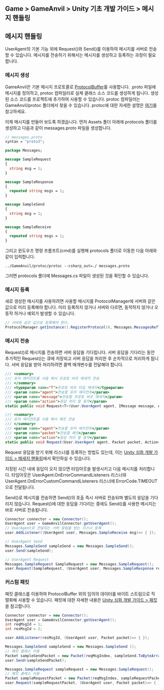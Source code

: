 ## Game > GameAnvil > Unity 기초 개발 가이드 > 메시지 핸들링

## 메시지 핸들링

UserAgent의 기본 기능 외에 Request()와 Send()를 이용하여 메시지를 서버로 전송할 수 있습니다. 메시지를 전송하기 위해서는 메시지를 생성하고 등록하는 과정이 필요합니다.

### 메시지 생성

GameAnvil은 기본 메시지 프로토콜로 [ProtocolBuffer](https://developers.google.com/protocol-buffers/docs/proto3)를 사용합니다. .proto 파일에 메시지를 정의하고, protoc 컴파일러로 실제 클래스 소스 코드를 생성하게 됩니다. 생성된 소스 코드를 프로젝트에 추가하여 사용할 수 있습니다. protoc 컴파일러는 GameAnvil/protoc 폴더에서 찾을 수 있습니다.  protoc에 대한 자세한 설명은 [여기](https://developers.google.com/protocol-buffers/docs/proto3#generating)를 참고하세요.

이제 메시지를 만들어 보도록 하겠습니다. 먼저 Assets 폴더 아래에 protocols 폴더를 생성하고 다음과 같이 messages.proto 파일을 생성합니다.

```protobuf
// messages.proto
syntax = "proto3";

package Messages;

message SampleRequest
{
  string msg = 1;
}

message SampleResponse
{
  repeated string msgs = 1;
}

message SampleSend
{
  string msg = 1;
}

message SampleReceive
{
  repeated string msgs = 1;
}
```

그리고 윈도우즈 명령 프롬프트(cmd)를 실행해 protocols 폴더로 이동한 다음 아래와 같이 입력합니다.

```
../GameAnvil/protoc/protoc --csharp_out=./ messages.proto
```

그러면 protocols 폴더에 Messages.cs 파일이 생성된 것을 확인할 수 있습니다. 

### 메시지 등록

새로 생성한 메시지를 사용하려면 사용할 메시지를 ProtocolManager에 서버와 같은 값으로 미리 등록해야 합니다. 미리 등록하지 않거나 서버와 다르면, 동작하지 않거나 오동작 하거나 예외가 발생할 수 있습니다.

```csharp
// 서버와 같은 값으로 등록해야 한다.
ProtocolManager.getInstance().RegisterProtocol(0, Messages.MessagesReflection.Descriptor);
```

### 메시지 전송

Request()로 메시지를 전송하면 서버 응답을 기다립니다. 서버 응답을 기다리는 동안 추가적인 Request()는 큐에 저장되고 서버 응답을 처리한 후 순차적으로 처리하게 됩니다. 서버 응답을 받아 처리하려면 콜백 매개변수를 전달해야 합니다.

```csharp
/// <summary>
/// 유저 에이전트를 사용 해서 프로토 버프 메세지 전송
/// </summary>
/// <typeparam name="T">프로토 버프 타입 메세지</typeparam>
/// <param name="agent">전송할 유저 에이전트</param>
/// <param name="message">전송할 프로토 버프 메세지</param>
/// <param name="action">응답 처리 할 동작</param>
static public void Request<T>(User.UserAgent agent, IMessage message, Action<User.UserAgent, T> action) where T : IMessage;

/// <summary>
/// 유저 에이전트를 사용 해서 패킷 전송
/// </summary>
/// <param name="agent">전송할 유저 에이전트</param>
/// <param name="packet">전송할 패킷</param>
/// <param name="action">응답 처리 할 동작</param>
static public void Request(User.UserAgent agent, Packet packet, Action<User.UserAgent, Packet> action);
```

Request 응답을 받기 위해 리스너를 등록하는 방법도 있는데, 이는 [Unity 심화 개발 가이드 > 메세지 핸들링](../unity-advanced/unity-advanced-05-message-handling)에서 확인하실 수 있습니다.

지정된 시간 내에 응답이 오지 않으면 타임아웃을 발생시키고 다음 메시지를 처리합니다. 타임아웃은 UserAgent.OnErrorCommandListeners 리스너와 UserAgent.OnErrorCustomCommandListeners 리스너에 ErrorCode.TIMEOUT으로 전달됩니다.

Send()로 메시지를 전송하면 Send()의 호출 즉시 서버로 전송되며 별도의 응답을 기다리지 않습니다. Request()에 대한 응답을 기다리는 중에도 Send()를 사용한 메시지는 바로 서버로 전송됩니다.

```csharp
Connector connector = new Connector();
UserAgent user = GameAnvilConnector.getUserAgent();
// UserAgent로 전달되는 서버 알림을 받는 리스너 등록
user.AddListener((UserAgent user, Messages.SampleReceive msg)=> { }); 

// UserAgent Send
Messages.SampleSend sampleSend = new Messages.SampleSend(); 
user.Send(sampleSend);

// UserAgent Request
Messages.SampleRequest SampleRequest = new Messages.SampleRequest();
user.Request(SampleRequest, (UserAgent user, Messages.SampleResponse res) => { }); // 콜백 매개변수 전달
```

### 커스텀 패킷

패킷 클래스를 이용하여 ProtocolBuffer 외의 임의의 데이터를 바이트 스트림으로 직렬화해 사용할 수 있습니다. 패킷에 대한 자세한 내용은 [Unity 심화 개발 가이드 > 패킷](../unity-advanced/unity-advanced-03-packet)을 참고합니다.

```csharp
Connector connector = new Connector();
UserAgent user = GameAnvilConnector.getUserAgent();
int reqMsgId = 1;
int resMsgId = 2;

user.AddListener(resMsgId, (UserAgent user, Packet packet)=> { });

Messages.SampleSend sampleSend = new Messages.SampleSend (); 
// 패킷 클래스 이용
Packet sampleSendPacket = new Packet(reqMsgIndex, sampleSend.ToByteArray())
user.Send(sampleSendPacket);

Messages.SampleRequest sampleRequest = new Messages.SampleRequest();
// 패킷 클래스 이용
Packet sampleRequestPacket = new Packet(reqMsgIndex, sampleRequestPacket.ToByteArray())
user.Request(sampleRequestPacket, (UserAgent user, Packet packet)=> { });
```